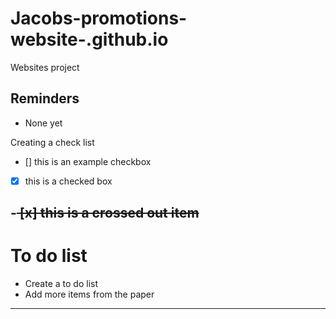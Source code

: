 # Jacobs-promotions-website-.github.io
Websites project

## Reminders
- None yet

Creating a check list
- [] this is an example checkbox
- [x] this is a checked box

-<del> [x] this is a crossed out item </del>
---

# To do list
- Create a to do list
- Add more items from the paper


---
